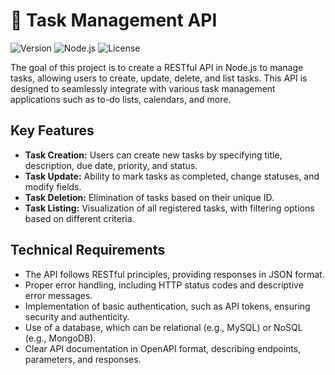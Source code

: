# 🚀 Task Management API

![Version](https://img.shields.io/badge/version-v1.0.0-blue)
![Node.js](https://img.shields.io/badge/Node.js-v14.17-green)
![License](https://img.shields.io/badge/license-MIT-yellow)

The goal of this project is to create a RESTful API in Node.js to manage tasks, allowing users to create, update, delete, and list tasks. This API is designed to seamlessly integrate with various task management applications such as to-do lists, calendars, and more.

## Key Features

- **Task Creation:** Users can create new tasks by specifying title, description, due date, priority, and status.
- **Task Update:** Ability to mark tasks as completed, change statuses, and modify fields.
- **Task Deletion:** Elimination of tasks based on their unique ID.
- **Task Listing:** Visualization of all registered tasks, with filtering options based on different criteria.

## Technical Requirements

- The API follows RESTful principles, providing responses in JSON format.
- Proper error handling, including HTTP status codes and descriptive error messages.
- Implementation of basic authentication, such as API tokens, ensuring security and authenticity.
- Use of a database, which can be relational (e.g., MySQL) or NoSQL (e.g., MongoDB).
- Clear API documentation in OpenAPI format, describing endpoints, parameters, and responses.
